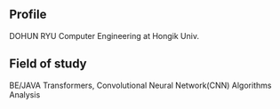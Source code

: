 ## Profile

DOHUN RYU
Computer Engineering at Hongik Univ.

## Field of study

BE/JAVA
Transformers, Convolutional Neural Network(CNN)
Algorithms Analysis